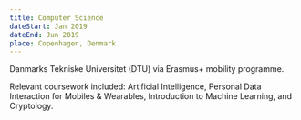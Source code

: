 ```yaml
---
title: Computer Science
dateStart: Jan 2019
dateEnd: Jun 2019
place: Copenhagen, Denmark
---
```


Danmarks Tekniske Universitet (DTU) via Erasmus+ mobility programme.

Relevant coursework included: Artificial Intelligence, Personal Data Interaction
for Mobiles & Wearables, Introduction to Machine Learning, and Cryptology.
